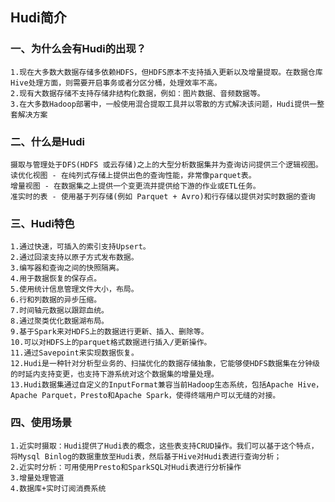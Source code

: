 ## Hudi简介

### 一、为什么会有Hudi的出现？

    1.现在大多数大数据存储多依赖HDFS，但HDFS原本不支持插入更新以及增量提取。在数据仓库Hive处理方面，则需要开启事务或者分区分桶，处理效率不高。
    2.现有大数据存储不支持存储非结构化数据，例如：图片数据、音频数据等。
    3.在大多数Hadoop部署中，一般使用混合提取工具并以零散的方式解决该问题，Hudi提供一整套解决方案

### 二、什么是Hudi

    摄取与管理处于DFS(HDFS 或云存储)之上的大型分析数据集并为查询访问提供三个逻辑视图。
    读优化视图 - 在纯列式存储上提供出色的查询性能，非常像parquet表。
    增量视图 - 在数据集之上提供一个变更流并提供给下游的作业或ETL任务。
    准实时的表 - 使用基于列存储(例如 Parquet + Avro)和行存储以提供对实时数据的查询
    
### 三、Hudi特色

    1.通过快速，可插入的索引支持Upsert。
    2.通过回滚支持以原子方式发布数据。 
    3.编写器和查询之间的快照隔离。
    4.用于数据恢复的保存点。
    5.使用统计信息管理文件大小，布局。   
    6.行和列数据的异步压缩。
    7.时间轴元数据以跟踪血统。
    8.通过聚类优化数据湖布局。
    9.基于Spark来对HDFS上的数据进行更新、插入、删除等。
    10.可以对HDFS上的parquet格式数据进行插入/更新操作。
    11.通过Savepoint来实现数据恢复。
    12.Hudi是一种针对分析型业务的、扫描优化的数据存储抽象，它能够使HDFS数据集在分钟级的时延内支持变更，也支持下游系统对这个数据集的增量处理。
    13.Hudi数据集通过自定义的InputFormat兼容当前Hadoop生态系统，包括Apache Hive，Apache Parquet，Presto和Apache Spark，使得终端用户可以无缝的对接。
    
### 四、使用场景

    1.近实时摄取：Hudi提供了Hudi表的概念，这些表支持CRUD操作。我们可以基于这个特点，将Mysql Binlog的数据重放至Hudi表，然后基于Hive对Hudi表进行查询分析；
    2.近实时分析：可用使用Presto和SparkSQL对Hudi表进行分析操作
    3.增量处理管道
    4.数据库+实时订阅消费系统
    
